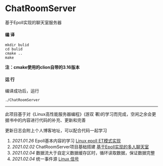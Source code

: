 # ChatRoomServer
基于Epoll实现的聊天室服务器

#### 编 译
```$xslt
mkdir bulid
cd bulid
cmake ..
make
```
**注：cmake使用的clion自带的3.16版本**

#### 运 行
编译成功后，运行
```$xslt
./ChatRoomServer
```
---
此项目基于对《Linux高性能服务器编程》(游双 著)的学习而完成，空闲之余会更据书中的内容进行代码的补充、更新和完善

更新日志会附上个人博客地址，可以配合代码一起学习
1. _2021.01.26_  Epoll基本内容的学习 [Linux epoll ET模式实现](https://www.jianshu.com/p/ca699516c2db)
2. _2021.02.02_  ChatRoomServer项目基础搭建 [基于Epoll实现的多人聊天室](https://www.jianshu.com/p/c5829b05cdf0)
3. _2021.02.04_  数据流大于自定义数据缓存区时，循环读取数据，保证数据完整
4. _2021.02.04_  统一事件源 [Linux 信号](https://www.jianshu.com/p/10383d4ac963)